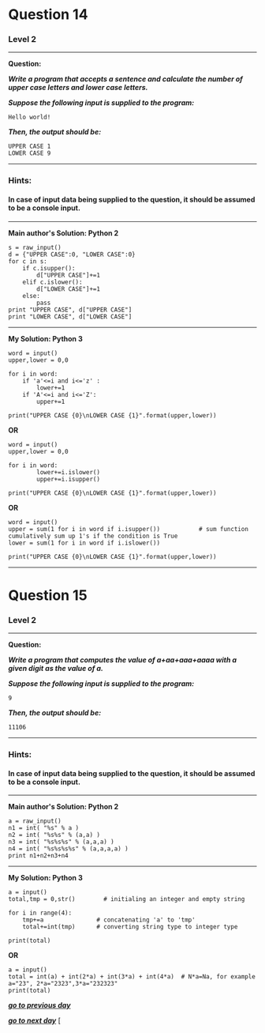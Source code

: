 
# Question 14
### Level 2
--------------------

**Question:**

***Write a program that accepts a sentence and calculate the number of upper case letters and lower case letters.***

***Suppose the following input is supplied to the program:***
```
Hello world!
```
***Then, the output should be:***
```
UPPER CASE 1
LOWER CASE 9
```
---------------------
### Hints:
#### In case of input data being supplied to the question, it should be assumed to be a console input.

-------------------
**Main author's Solution: Python 2**
```
s = raw_input()
d = {"UPPER CASE":0, "LOWER CASE":0}
for c in s:
    if c.isupper():
        d["UPPER CASE"]+=1
    elif c.islower():
        d["LOWER CASE"]+=1
    else:
        pass
print "UPPER CASE", d["UPPER CASE"]
print "LOWER CASE", d["LOWER CASE"]
```
----------------
**My Solution: Python 3**
```
word = input()
upper,lower = 0,0

for i in word:
    if 'a'<=i and i<='z' :
        lower+=1
    if 'A'<=i and i<='Z':
        upper+=1

print("UPPER CASE {0}\nLOWER CASE {1}".format(upper,lower))
```
**OR**
```
word = input()
upper,lower = 0,0

for i in word:
        lower+=i.islower()
        upper+=i.isupper()

print("UPPER CASE {0}\nLOWER CASE {1}".format(upper,lower))
```
**OR**
```
word = input()
upper = sum(1 for i in word if i.isupper())           # sum function cumulatively sum up 1's if the condition is True
lower = sum(1 for i in word if i.islower())

print("UPPER CASE {0}\nLOWER CASE {1}".format(upper,lower))
```
----------------------
# Question 15
### Level 2
--------------------

**Question:**

***Write a program that computes the value of a+aa+aaa+aaaa with a given digit as the value of a.***

***Suppose the following input is supplied to the program:***

```9```

***Then, the output should be:***
```
11106
```
---------------------
### Hints:
#### In case of input data being supplied to the question, it should be assumed to be a console input.

-------------------
**Main author's Solution: Python 2**
```
a = raw_input()
n1 = int( "%s" % a )
n2 = int( "%s%s" % (a,a) )
n3 = int( "%s%s%s" % (a,a,a) )
n4 = int( "%s%s%s%s" % (a,a,a,a) )
print n1+n2+n3+n4
```
----------------
**My Solution: Python 3**
```
a = input()
total,tmp = 0,str()        # initialing an integer and empty string

for i in range(4):
    tmp+=a               # concatenating 'a' to 'tmp'
    total+=int(tmp)      # converting string type to integer type

print(total)
```
**OR**
```
a = input()
total = int(a) + int(2*a) + int(3*a) + int(4*a)  # N*a=Na, for example  a="23", 2*a="2323",3*a="232323"
print(total)
```

[***go to previous day***](https://github.com/darkprinx/100-plus-Python-programming-exercises-extended/blob/master/Status/Day%203.md "Day 3")

[***go to next day***](https://github.com/darkprinx/100-plus-Python-programming-exercises-extended/blob/master/Status/Day%205.md "Day 5")
[
